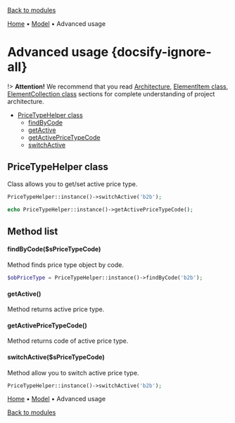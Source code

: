 [Back to modules](modules/home.md)

[Home](modules/price-type/home.md)
• [Model](modules/price-type/model/model.md)
• Advanced usage

# Advanced usage {docsify-ignore-all}

!> **Attention!**  We recommend that you read [Architecture](home.md#architecture), [ElementItem class](item-class/item-class.md),
[ElementCollection class](collection-class/collection-class.md) sections for complete understanding of  project architecture.

* [PriceTypeHelper class](#pricetypehelper-class)
  * [findByCode](#findbycodespricetypecode)
  * [getActive](#getactive)
  * [getActivePriceTypeCode](#getactivepricetypecode)
  * [switchActive](#switchactivespricetypecode)

## PriceTypeHelper class

Class allows you to get/set active price type.
```php
PriceTypeHelper::instance()->switchActive('b2b');

echo PriceTypeHelper::instance()->getActivePriceTypeCode();
```

## Method list

#### findByCode($sPriceTypeCode)

Method finds price type object by code.
```php
$obPriceType = PriceTypeHelper::instance()->findByCode('b2b');
```

#### getActive()

Method returns active price type.

#### getActivePriceTypeCode()

Method returns code of active price type.

#### switchActive($sPriceTypeCode)

Method allow you to switch active price type.
```php
PriceTypeHelper::instance()->switchActive('b2b');
```

[Home](modules/price-type/home.md)
• [Model](modules/price-type/model/model.md)
• Advanced usage

[Back to modules](modules/home.md)
